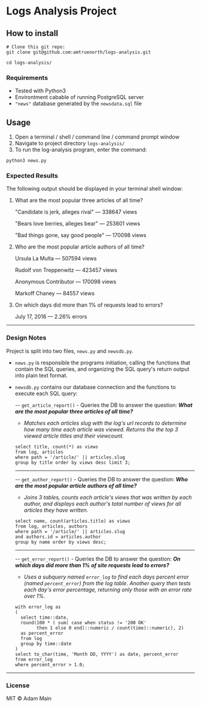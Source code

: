 # Logs Analysis Project


## How to install
```
# Clone this git repo:
git clone git@github.com:amtruenorth/logs-analysis.git

cd logs-analysis/
```

### Requirements
- Tested with Python3
- Environtment cabable of running PostgreSQL server
- `"news"` database generated by the `newsdata.sql` file

## Usage

1) Open a terminal / shell / command line / command prompt window
2) Navigate to project directory ```logs-analysis/```
3) To run the log-analysis program, enter the command:
```
python3 news.py
```

### Expected Results

The following output should be displayed in your terminal shell window:

1. What are the most popular three articles of all time?

    "Candidate is jerk, alleges rival" — 338647 views
    
    "Bears love berries, alleges bear" — 253801 views
    
    "Bad things gone, say good people" — 170098 views


2. Who are the most popular article authors of all time?

    Ursula La Multa — 507594 views
    
    Rudolf von Treppenwitz — 423457 views
    
    Anonymous Contributor — 170098 views
    
    Markoff Chaney — 84557 views


3. On which days did more than 1% of requests lead to errors?

    July      17, 2016 — 2.26% errors

---

### Design Notes

Project is split into two files, `news.py` and `newsdb.py`.

- `news.py` is responsible the programs initiation, calling the functions that contain the SQL queries, and organizing the SQL query's return output into plain text format.
- `newsdb.py` contains our database connection and the functions to execute each SQL query:

  -- `get_article_report()` - Queries the DB to answer the question: **_What are the most popular three articles of all time?_**
    - _Matches each articles slug with the log's url records to determine how many time each article was viewed.  Returns the the top 3 viewed article titles and their viewcount._
  ```
  select title, count(*) as views
  from log, articles
  where path = '/article/' || articles.slug
  group by title order by views desc limit 3;
  ```
  ---
  -- `get_author_report()` - Queries the DB to answer the question: **_Who are the most popular article authors of all time?_**
    - _Joins 3 tables, counts each article's views that was written by each author, and displays each author's total number of views for all articles they have written._
  ```
  select name, count(articles.title) as views
  from log, articles, authors
  where path = '/article/' || articles.slug
  and authors.id = articles.author
  group by name order by views desc;
  ```
  ---
  -- `get_error_report()` - Queries the DB to answer the question: **_On which days did more than 1% of site requests lead to errors?_**
    - _Uses a subquery named `error_log` to find each days percent error (named `percent_error`) from the log table. Another query then tests each day's error percentage, returning only those with an error rate over 1%._
  ```
  with error_log as 
  ( 
    select time::date, 
    round(100 * ( sum( case when status != '200 OK' 
          then 1 else 0 end)::numeric / count(time)::numeric), 2) 
    as percent_error 
    from log 
    group by time::date 
  ) 
  select to_char(time, 'Month DD, YYYY') as date, percent_error 
  from error_log 
  where percent_error > 1.0;
  ```

---
### License
MIT © Adam Main
